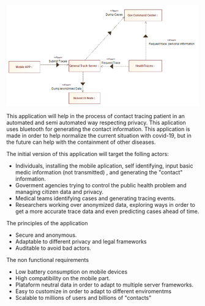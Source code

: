 ![Image of General Model](https://github.com/jotatsu/Digital-Shield/raw/master/Modelio/General%20Communication%20Model.png)

This application will help in the process of contact tracing patient in an automated and semi automated way respecting privacy. This aplication uses bluetooth for generating the contact information. 
This application is made in order to help normalize the current situation with covid-19, but in the future can help with the containment of other diseases.

The initial version of this application will target the folling actors:
- Individuals, installing the mobile aplication, self identifying, input basic medic information (not transmitted) ,  and generating the "contact" information. 
- Goverment agencies trying to control the public health problem and managing citizen data and privacy. 
- Medical teams identifying cases and generating tracing events. 
- Researchers working over anonymized data, exploring ways in order to get a more accurate trace data and even predicting cases ahead of time. 

The principles of the application 
- Secure and anonymous. 
- Adaptable to different privacy and legal frameworks
- Auditable to avoid bad actors. 

The non functional requirements
- Low battery consumption on mobile devices
- High compatibility on the mobile part. 
- Plataform neutral data in order to adapt to multiple server frameworks. 
- Easy to customize in order to adapt to different enviromentms 
- Scalable to millions of users and billions of "contacts" 
